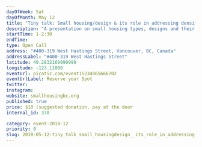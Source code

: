 ```yaml
---
dayOfWeek: Sat
dayOfMonth: May 12
title: "Tiny talk: Small housing/design & its role in addressing densification @ L'Atelier Vancouver"
description: "A presentation on small housing types, designs and their real-world applications. Followed by an industry-led panel and Q&A with Jake Fry (Smallworks), BC Tiny House Collective co-founders and other panelists (TBA). Presented by Small Housing BC.<br> "
startTime: 1-2:30
endTime: 
type: Open Call
address: "#400-319 West Hastings Street, Vancouver, BC, Canada"
addressLabel: "#400-319 West Hastings Street"
latitude: 49.2832169999999
longitude: -123.11008
eventUrl: picatic.com/event15234965666702
eventUrlLabel: Reserve your Spot
twitter: 
instagram: 
website: smallhousingbc.org
published: true
price: $10 (suggested donation, pay at the door
internal_id: 370

category: event-2018-12
priority: 0
slug: 2018-05-12-tiny_talk_small_housingdesign__its_role_in_addressing_densification__latelier_vancouver
---
```

